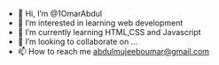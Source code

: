 - 👋 Hi, I’m @1OmarAbdul
- 👀 I’m interested in learning web development
- 🌱 I’m currently learning HTML,CSS and Javascript
- 💞️ I’m looking to collaborate on ...
- 📫 How to reach me abdulmujeeboumar@gmail.com

<!---
1OmarAbdul/1OmarAbdul is a ✨ special ✨ repository because its `README.md` (this file) appears on your GitHub profile.
You can click the Preview link to take a look at your changes.
--->
